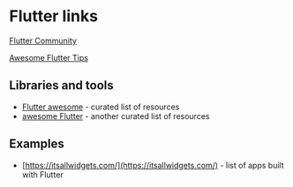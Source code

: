 # Flutter links

[Flutter Community](https://medium.com/flutter-community)

[Awesome Flutter Tips](https://github.com/erluxman/awesomefluttertips)

## Libraries and tools

- [Flutter awesome](https://flutterawesome.com/) - curated list of resources
- [awesome Flutter](https://github.com/Solido/awesome-flutter) - another curated list of resources

## Examples

- [https://itsallwidgets.com/](https://itsallwidgets.com/) - list of apps built with Flutter
